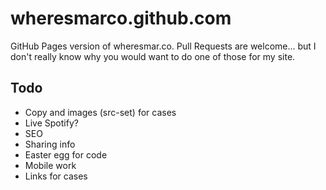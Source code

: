 wheresmarco.github.com
======================

GitHub Pages version of wheresmar.co. Pull Requests are welcome... but I don't really know why you would want to do one of those for my site.

## Todo
- Copy and images (src-set) for cases
- Live Spotify?
- SEO
- Sharing info
- Easter egg for code
- Mobile work
- Links for cases
